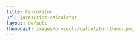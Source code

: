 ```yaml
---
title: Calculator
url: javascript-calculator
layout: default
thumbnail: images/projects/calculator-thumb.png
---
```


